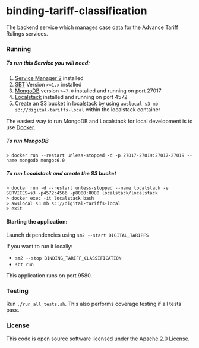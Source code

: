 # binding-tariff-classification

The backend service which manages case data for the Advance Tariff Rulings services.

### Running

##### To run this Service you will need:

1) [Service Manager 2](https://github.com/hmrc/sm2) installed
2) [SBT](https://www.scala-sbt.org) Version `>=1.x` installed
3) [MongoDB](https://www.mongodb.com/) version `>=7.0` installed and running on port 27017
4) [Localstack](https://github.com/localstack/localstack) installed and running on port 4572
5) Create an S3 bucket in localstack by using `awslocal s3 mb s3://digital-tariffs-local` within the localstack container

The easiest way to run MongoDB and Localstack for local development is to use [Docker](https://docs.docker.com/get-docker/).

##### To run MongoDB

```
> docker run --restart unless-stopped -d -p 27017-27019:27017-27019 --name mongodb mongo:6.0
```

##### To run Localstack and create the S3 bucket

```
> docker run -d --restart unless-stopped --name localstack -e SERVICES=s3 -p4572:4566 -p8080:8080 localstack/localstack
> docker exec -it localstack bash
> awslocal s3 mb s3://digital-tariffs-local
> exit
```

#### Starting the application:

Launch dependencies using `sm2 --start DIGITAL_TARIFFS`

If you want to run it locally:

- `sm2 --stop BINDING_TARIFF_CLASSIFICATION`
- `sbt run`

This application runs on port 9580.

### Testing

Run `./run_all_tests.sh`. This also performs coverage testing if all tests pass.

### License

This code is open source software licensed under the [Apache 2.0 License]("http://www.apache.org/licenses/LICENSE-2.0.html").
